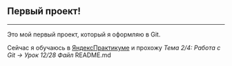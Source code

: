 ## Первый проект!

---

Это мой первый проект, который я оформляю в Git. <br>

Сейчас я обучаюсь в [ЯндексПрактикуме](https://practicum.yandex.ru) и прохожу *Тема 2/4: Работа с Git → Урок 12/28 Файл* README.md
